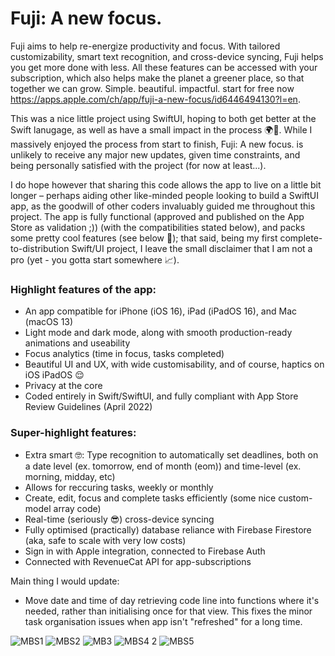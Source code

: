 # Fuji: A new focus.

Fuji aims to help re-energize productivity and focus. With tailored customizability, smart text recognition, and cross-device syncing, Fuji helps you get more done with less. All these features can be accessed with your subscription, which also helps make the planet a greener place, so that together we can grow. Simple. beautiful. impactful. start for free now https://apps.apple.com/ch/app/fuji-a-new-focus/id6446494130?l=en.

This was a nice little project using SwiftUI, hoping to both get better at the Swift lanugage, as well as have a small impact in the process 🌍🌱. While I massively enjoyed the process from start to finish, Fuji: A new focus. is unlikely to receive any major new updates, given time constraints, and being personally satisfied with the project (for now at least...). 

I do hope however that sharing this code allows the app to live on a little bit longer – perhaps aiding other like-minded people looking to build a SwiftUI app, as the goodwill of other coders invaluably guided me throughout this project. The app is fully functional (approved and published on the App Store as validation ;)) (with the compatibilities stated below), and packs some pretty cool features (see below 👀); that said, being my first complete-to-distribution Swift/UI project, I leave the small disclaimer that I am not a pro (yet - you gotta start somewhere 📈).

### Highlight features of the app:
* An app compatible for iPhone (iOS 16), iPad (iPadOS 16), and Mac (macOS 13)
* Light mode and dark mode, along with smooth production-ready animations and useability
* Focus analytics (time in focus, tasks completed)
* Beautiful UI and UX, with wide customisability, and of course, haptics on iOS iPadOS 😌
* Privacy at the core
* Coded entirely in Swift/SwiftUI, and fully compliant with App Store Review Guidelines (April 2022)

### Super-highlight features:
* Extra smart 🤓: Type recognition to automatically set deadlines, both on a date level (ex. tomorrow, end of month (eom)) and time-level (ex. morning, midday, etc)
* Allows for reccuring tasks, weekly or monthly
* Create, edit, focus and complete tasks efficiently (some nice custom-model array code)
* Real-time (seriously 😎) cross-device syncing
* Fully optimised (practically) database reliance with Firebase Firestore (aka, safe to scale with very low costs)
* Sign in with Apple integration, connected to Firebase Auth
* Connected with RevenueCat API for app-subscriptions

Main thing I would update:
* Move date and time of day retrieving code line into functions where it's needed, rather than initialising once for that view. This fixes the minor task organisation issues when app isn't "refreshed" for a long time.

![MBS1](https://github.com/lblcbc/Fuji/assets/136857271/8ce7221c-3782-46d7-a0b1-21a0d8998d12)
![MBS2](https://github.com/lblcbc/Fuji/assets/136857271/ee991f82-c6b0-4087-acd7-1d568f6f8a8f)
![MB3](https://github.com/lblcbc/Fuji/assets/136857271/ac589d03-292c-438f-bb8c-59769dfb0e77)
![MBS4 2](https://github.com/lblcbc/Fuji/assets/136857271/884b7f37-73ec-401d-99ab-ac5d4a8d304c)
![MBS5](https://github.com/lblcbc/Fuji/assets/136857271/a140b833-5373-479e-84d0-30a2f2dd8084)
